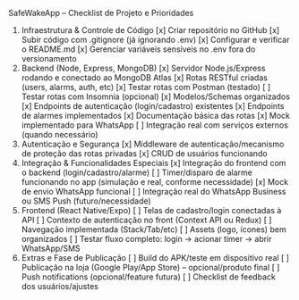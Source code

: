 SafeWakeApp – Checklist de Projeto e Prioridades

1. Infraestrutura & Controle de Código
[x] Criar repositório no GitHub
[x] Subir código com .gitignore (já ignorando .env)
[x] Configurar e verificar o README.md
[x] Gerenciar variáveis sensíveis no .env fora do versionamento
2. Backend (Node, Express, MongoDB)
[x] Servidor Node.js/Express rodando e conectado ao MongoDB Atlas
[x] Rotas RESTful criadas (users, alarms, auth, etc)
[x] Testar rotas com Postman (testado)
[ ] Testar rotas com Insomnia (opcional)
[x] Modelos/Schemas organizados
[x] Endpoints de autenticação (login/cadastro) existentes
[x] Endpoints de alarmes implementados
[x] Documentação básica das rotas
[x] Mock implementado para WhatsApp
[ ] Integração real com serviços externos (quando necessário)
3. Autenticação e Segurança
[x] Middleware de autenticação/mecanismo de proteção das rotas privadas
[x] CRUD de usuários funcionando
4. Integração & Funcionalidades Especiais
[x] Integração do frontend com o backend (login/cadastro/alarme)
[ ] Timer/disparo de alarme funcionando no app (simulação e real, conforme necessidade)
[x] Mock de envio WhatsApp funcional
[ ] Integração real do WhatsApp Business ou SMS Push (futuro/necessidade)
5. Frontend (React Native/Expo)
[ ] Telas de cadastro/login conectadas à API
[ ] Contexto de autenticação no front (Context API ou Redux)
[ ] Navegação implementada (Stack/Tab/etc)
[ ] Assets (logo, ícones) bem organizados
[ ] Testar fluxo completo: login → acionar timer → abrir WhatsApp/SMS
6. Extras e Fase de Publicação
[ ] Build do APK/teste em dispositivo real
[ ] Publicação na loja (Google Play/App Store) – opcional/produto final
[ ] Push notifications (opcional/feature futura)
[ ] Checklist de feedback dos usuários/ajustes
